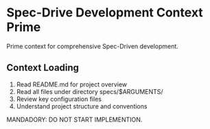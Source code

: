 # Spec-Drive Development Context Prime

Prime context for comprehensive Spec-Driven development.

## Context Loading

1. Read README.md for project overview
2. Read all files under directory specs/$ARGUMENTS/
3. Review key configuration files
4. Understand project structure and conventions

MANDADORY: DO NOT START IMPLEMENTION.
